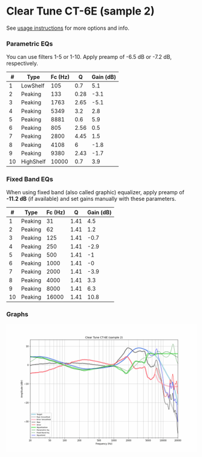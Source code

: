 # Clear Tune CT-6E (sample 2)
See [usage instructions](https://github.com/jaakkopasanen/AutoEq#usage) for more options and info.

### Parametric EQs
You can use filters 1-5 or 1-10. Apply preamp of -6.5 dB or -7.2 dB, respectively.

|   # | Type      |   Fc (Hz) |    Q |   Gain (dB) |
|-----|-----------|-----------|------|-------------|
|   1 | LowShelf  |       105 | 0.7  |         5.1 |
|   2 | Peaking   |       133 | 0.28 |        -3.1 |
|   3 | Peaking   |      1763 | 2.65 |        -5.1 |
|   4 | Peaking   |      5349 | 3.2  |         2.8 |
|   5 | Peaking   |      8881 | 0.6  |         5.9 |
|   6 | Peaking   |       805 | 2.56 |         0.5 |
|   7 | Peaking   |      2800 | 4.45 |         1.5 |
|   8 | Peaking   |      4108 | 6    |        -1.8 |
|   9 | Peaking   |      9380 | 2.43 |        -1.7 |
|  10 | HighShelf |     10000 | 0.7  |         3.9 |

### Fixed Band EQs
When using fixed band (also called graphic) equalizer, apply preamp of **-11.2 dB** (if available) and set gains manually with these parameters.

|   # | Type    |   Fc (Hz) |    Q |   Gain (dB) |
|-----|---------|-----------|------|-------------|
|   1 | Peaking |        31 | 1.41 |         4.5 |
|   2 | Peaking |        62 | 1.41 |         1.2 |
|   3 | Peaking |       125 | 1.41 |        -0.7 |
|   4 | Peaking |       250 | 1.41 |        -2.9 |
|   5 | Peaking |       500 | 1.41 |        -1   |
|   6 | Peaking |      1000 | 1.41 |        -0   |
|   7 | Peaking |      2000 | 1.41 |        -3.9 |
|   8 | Peaking |      4000 | 1.41 |         3.3 |
|   9 | Peaking |      8000 | 1.41 |         6.3 |
|  10 | Peaking |     16000 | 1.41 |        10.8 |

### Graphs
![](./Clear%20Tune%20CT-6E%20(sample%202).png)
